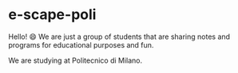 # e-scape-poli
Hello! :smile: We are just a group of students that are sharing notes and programs for educational purposes and fun. 

We are studying at Politecnico di Milano.
